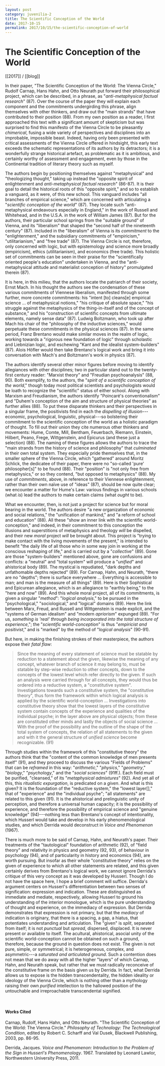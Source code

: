 ```yaml
---
layout: post
category: juvenilia-2
title: The Scientific Conception of the World
date: 2017-10-15
permalink: 2017/10/15/the-scientific-conception-of-world
---
```


# The Scientific Conception of the World

[[2017]] / [[blog]]

In their paper, "The Scientific Conception of the World: The Vienna Circle," Rudolf Carnap, Hans Hahn, and Otto Neurath put forward their philosophical project, which can be described, in a phrase, as "*anti-metaphysical factual research*" (87). Over the course of the paper they will explain each component and the commitments undergirding this phrase, align themselves with other thinkers, and draw out the "main strands" that have contributed to their position (88). From my own position as a reader, I first approached this text with a significant amount of skepticism but was surprised to find this manifesto of the Vienna Circle to be pleasantly *chimerical*, fusing a wide variety of perspectives and disciplines into an improbable, impossible beast. Indeed, having only been presented with critical assessments of the Vienna Circle offered in hindsight, this early text exceeds the schematic representations of its authors by its detractors; it is a wonderfully strange historical artefact, as problematic as it is ambitious, and certainly worthy of assessment and engagement, even by those in the Continental tradition of literary theory such as myself.

The authors begin by positioning themselves against "metaphysical" and "theologizing thought," taking up instead the "opposite spirit of enlightenment and *anti-metaphysical factual research*" (86-87). It is their goal to detail the historical roots of this "opposite spirit," and so to establish a vanguard, as it were, of this new school. This vanguard includes "all branches of empirical science," which are concerned with articulating a "*scientific conception of the world*" (87). They locate such "anti-metaphysical endeavours especially in England," in the work of Russell and Whitehead, and in the U.S.A. in the work of William James (87). But for the authors, their particular school springs from the "suitable ground" of Vienna, and its "liberalism" that shaped the "second half of the nineteenth century" (87). Included in the "liberalism" of Vienna is its *commitment* to the "enlightenment," and the subsidiary commitments of "empiricism," "utilitarianism," and "free trade" (87). The Vienna Circle is not, therefore, only concerned with logic, but with epistemology and science more broadly (empiricism), ethics (utilitarianism), and economics (free trade). This holistic set of commitments can be seen in their praise for the "scientifically oriented people's education" undertaken in Vienna, and the "anti-metaphysical attitude and materialist conception of history" promulgated therein (87).

It is here, in this milieu, that the authors locate the patriarch of their society, Ernst Mach. In his thought the authors see the condensation of these various commitments of Viennese liberalism, manifested through some further, more concrete commitments: his "intent \[to\] cleans\[e\] empirical science \... of metaphysical notions," "his critique of absolute space," "his struggle against the metaphysics of the thing-in-itself and of the concept of substance," and his "construction of scientific concepts from ultimate elements, namely sense data" (87). Ludwig Boltzmann, who took up after Mach his chair of the "philosophy of the inductive sciences," would perpetuate these commitments in the physical sciences (87). In the same period, Franz Brentano would make similar moves in the realm of logic, working towards a "rigorous new foundation of logic" through scholastic and Liebnizian logic, and eschewing "Kant and the idealist system-builders" (87). Alois Höfler would then take Brentano's logical work and bring it into conversation with Mach's and Boltzmann's work in physics (87).

The authors identify several other minor figures before moving to identify allegiances with other disciplines; two in particular stand out to the twenty-first century reader: "Marxist theory" and "Freudian psychoanalysis" (88, 90). Both exemplify, to the authors, the "*spirit of a scientific conception of the world*," though today most political scientists and psychologists would be loath to recognize the "scientific" status of either school. Along with Marxism and Freudianism, the authors identify "Poincaré's conventionalism" and "Duhem's conception of the aim and structure of physical theories" as further allies (88). To put these disparate thinkers and their perspectives in a singular frame, the positivists find in each the *dispelling of illusion*---economic, psychological, linguistic, physical---so bolstering their commitment to the scientific conception of the world as a holistic paradigm of thought. To fill out their union they cite numerous other thinkers and movements: Hume, Comte, Mill, Bentham, Feuerbach, Riemann, Einstein, Hilbert, Peano, Frege, Wittgenstein, and Epicurus (and these just a selection) (88). The naming of these figures allows the authors to trace the "main strands from the history of science and philosophy" that *culminated* in their own total system. They especially pride themselves that, in the smaller sphere of the Vienna Circle, which "gathered" around Moritz Schlick, the dedicatee of their paper, there were no "so-called 'pure' philosopher\[s\]" to be found (88). Their "position" is "not only free from metaphysics," or so they contend, "but opposed to metaphysics" (88). My use of *commitments*, above, in reference to their Viennese enlightenment, rather than their own naïve use of "ideas" (87), should be now quite clear; we encounter a matter for Hume's Law: various findings in various schools (what *is*) lead the authors to make certain claims (what *ought* to be).

What we encounter, then, is not just a project for science but for moral bearing in the world. The authors desire "a new organization of economic and social relations," the "unification of mankind," and "a reform of school and education" (88). All these "show an inner link with the scientific world-conception," and indeed, in their commitment to this conception the illusions and superstitions of metaphysics and theology *will* be dispelled, and their new *moral* project *will* be brought about. This project is "trying to make contact with the living movements of the present," is intended to benefit "the daily life of all those who in some way join in working at the conscious reshaping of life," and is carried out by a "*collective*" (89). Gone are those "system-builders" mentioned above, gone are confusions and conflicts: a "neutral" and "total system" will produce a "*unified*" and ahistorical body (89). The mystical is repudiated, "dark depths and unfathomable depths rejected" (89). For Carnap, Hahn, and Neurath, "there are no "depths"; there is surface everywhere \... Everything is accessible to man; and man is the measure of all things" (89). Here is their Sophistical and Epicurean allegiance, which is an allegiance to "earthly being," to the "here and now" (89). And this whole moral project, all of its commitments, is given a singular "*method*": "*logical analysis*," to be pursued in the "psychological," "sociological," and "logical" domains (89). Here the link between Marx, Freud, and Russell and Wittgenstein is made explicit, and the "systems of German idealism" and "modern *apriorism*" expunged (89). "For us, *something is 'real' through being incorporated into the total structure of experience*,"; the "*scientific world-conception*" is thus "*empiricist and positivist*," and is "marked" by the method of "*logical analysis*" (90-91).

But here, in making the finishing strokes of their masterpiece, the authors expose their *fatal flaw*:

> Since the meaning of every statement of science must be statable by reduction to a statement about the given, likewise the meaning of any concept, whatever branch of science it may belong to, must be statable by step-wise reduction to other concepts, down to the concepts of the lowest level which refer directly to the given. If such an analysis were carried through for all concepts, they would thus be ordered into a reductive system, a "constitutive system". Investigations towards such a constitutive system, the "constitutive theory", thus form the framework within which logical analysis is applied by the scientific world-conception \... Investigations into constitutive theory show that the lowest layers of the constitutive system contain concepts of the experience and qualities of the individual psyche; in the layer above are physical objects; from these are constituted other minds and lastly the objects of social science \... With the proof of the possibility and the outline of the shape of the total system of concepts, the relation of all statements to the given and with it the general structure of *unified science* become recognizable. (91)

Through studies within the framework of this "constitutive theory" the authors think that the "content of the common knowledge of men presents itself" (91), and they proceed to discuss the various "Fields of Problems" that can be *reframed* in this way: "*arithmetic*," "*physics*," "*geometry*," "*biology*," "*psychology*," and the "*social sciences*" (91ff.). Each field must be purified, "cleansed," of its "*metaphysical admixtures*" (92). And yet all of this, this *ritualistic expurgation*, is predicated on a *given*. And what is this given? It is the foundation of the "reductive system," the "lowest layer\[\]," that of "experience" and the "individual psyche"; "all statements" are related to this given (91). It is the ahistorical and prelinguistic unity of perception, and therefore a universal human capacity; it is the possibility of experience, and therefore the possibility of empirical science and "genuine knowledge" (94)---nothing less than Brentano's concept of intentionality, which Husserl would take and develop in his early phenomenological studies, and which Derrida would deconstruct in *Voice and Phenomenon* (1967).

There is much more to be said of Carnap, Hahn, and Neurath's paper. Their treatments of the "tautological" foundation of arithmetic (92), of "field theory" and relativity in physics and geometry (92, 93), of behaviour in psychology (94), and of particularity in history and economics (94), are worth pursuing. But insofar as their whole "constitutive theory" relies on the given of experience to which all other statements are related, and this given certainly derives from Brentano's logical work, we cannot ignore Derrida's critique of this very concept as it was developed by Husserl. Though I do not have the space here, I hope a brief comment will suffice. Derrida's argument centers on Husserl's differentiation between two senses of signification: expression and indication. These are distinguished as immediate and mediate, respectively, allowing Husserl to ground his understanding of the interior monologue, which is the pure understanding of thought and experience, on the immediacy of expression. But Derrida demonstrates that expression is not primary, but that the *mediacy* of indication is originary, that there is a spacing, a gap, a hiatus, that potentiates understanding and articulation. The "given" is *split*, separated from itself; it is not *punctual* but *spread*, dispersed, displaced. It is never present or available to itself. The acultural, ahistorical, asocial unity of the scientific world-conception cannot be obtained on such a ground, therefore, because the ground in question does not exist. The given is not pure, simple, or symmetrical; it is heterogeneous, complex, and asymmetric---a *saturated and articulated ground*. Such a contention does not mean that we do away with all the higher "layers" of which Carnap, Hahn, and Neurath speak, but rather that we must radically reconceive of the constitutive frame on the basis given us by Derrida. In fact, what Derrida allows us to expose is the hidden transcendentality, the hidden ideality or ideology of the Vienna Circle, which is nothing other than a mythology raising their own *purified* intellection to the hallowed position of the untouchable and irreproachable transcendental signified.

<br>

#### Works Cited

Carnap, Rudolf, Hans Hahn, and Otto Neurath. "The Scientific Conception of the World: The Vienna Circle." *Philosophy of Technology: The Technological Condition*, edited by Robert C. Scharff and Val Dusek, Blackwell Publishing, 2003, pp. 86-95.

Derrida, Jacques. *Voice and Phenomenon: Introduction to the Problem of the Sign in Husserl's Phenomenology*. 1967. Translated by Leonard Lawlor, Northwestern University Press, 2011.
